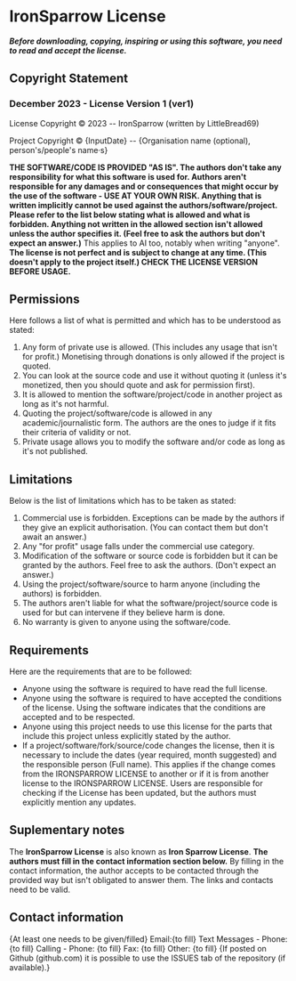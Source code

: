 # IronSparrow License

***Before downloading, copying, inspiring or using this software, you need to read and accept the license.***

## Copyright Statement

### December 2023 - License Version 1 (ver1)

License Copyright © 2023 -- IronSparrow (written by LittleBread69)

Project Copyright © {InputDate} -- {Organisation name (optional), person's/people's name·s}

**THE SOFTWARE/CODE IS PROVIDED "AS IS".  The authors don't take any responsibility for what this software is used for. Authors aren't responsible for any damages and or consequences that might occur by the use of the software - USE AT YOUR OWN RISK. Anything that is written implicitly cannot be used against the authors/software/project. Please refer to the list below stating what is allowed and what is forbidden. Anything not written in the allowed section isn't allowed unless the author specifies it. (Feel free to ask the authors but don't expect an answer.)**
This applies to AI too, notably when writing "anyone".
**The license is not perfect and is subject to change at any time. (This doesn't apply to the project itself.) CHECK THE LICENSE VERSION BEFORE USAGE.**

## Permissions

Here follows a list of what is permitted and which has to be understood as stated:

 1. Any form of private use is allowed. (This includes any usage that isn't for profit.) Monetising through donations is only allowed if the project is quoted.
 2. You can look at the source code and use it without quoting it (unless it's monetized, then you should quote and ask for permission first).
 3. It is allowed to mention the software/project/code in another project as long as it's not harmful.
 4. Quoting the project/software/code is allowed in any academic/journalistic form. The authors are the ones to judge if it fits their criteria of validity or not.
 5. Private usage allows you to modify the software and/or code as long as it's not published.

## Limitations

Below is the list of limitations which has to be taken as stated:

 1. Commercial use is forbidden. Exceptions can be made by the authors if they give an explicit authorisation. (You can contact them but don't await an answer.)
 2. Any "for profit" usage falls under the commercial use category.
 3. Modification of the software or source code is forbidden but it can be granted by the authors. Feel free to ask the authors. (Don't expect an answer.)
 4. Using the project/software/source to harm anyone (including the authors) is forbidden.
 5. The authors aren't liable for what the software/project/source code is used for but can intervene if they believe harm is done.
 6. No warranty is given to anyone using the software/code.

## Requirements

Here are the requirements that are to be followed:

- Anyone using the software is required to have read the full license.
- Anyone using the software is required to have accepted the conditions of the license. Using the software indicates that the conditions are accepted and to be respected.
- Anyone using this project needs to use this license for the parts that include this project unless explicitly stated by the author.
- If a project/software/fork/source/code changes the license, then it is necessary to include the dates (year required, month suggested) and the responsible person (Full name). This applies if the change comes from the IRONSPARROW LICENSE to another or if it is from another license to the IRONSPARROW LICENSE. Users are responsible for checking if the License has been updated, but the authors must explicitly mention any updates.

## Suplementary notes

The **IronSparrow License** is also known as **Iron Sparrow License**.
**The authors must fill in the contact information section below.**
By filling in the contact information, the author accepts to be contacted through the provided way but isn't obligated to answer them. The links and contacts need to be valid.

## Contact information

{At least one needs to be given/filled}
Email:{to fill}
Text Messages - Phone:{to fill}
Calling - Phone: {to fill}
Fax: {to fill}
Other: {to fill}
{If posted on Github (github.com) it is possible to use the ISSUES tab of the repository (if available).}
